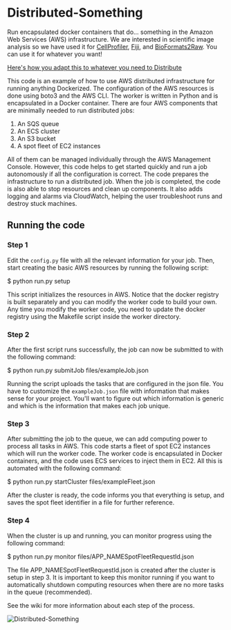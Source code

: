 # Distributed-Something
Run encapsulated docker containers that do... something in the Amazon Web Services (AWS) infrastructure.
We are interested in scientific image analysis so we have used it for [CellProfiler](https://github.com/CellProfiler/Distributed-CellProfiler), [Fiji](https://github.com/CellProfiler/Distributed-Fiji), and [BioFormats2Raw](https://github.com/CellProfiler/Distributed-OmeZarrMaker).
You can use it for whatever you want!

[Here's how you adapt this to whatever you need to Distribute](https://github.com/CellProfiler/Distributed-Something/wiki)

This code is an example of how to use AWS distributed infrastructure for running anything Dockerized.
The configuration of the AWS resources is done using boto3 and the AWS CLI.
The worker is written in Python and is encapsulated in a Docker container. There are four AWS components that are minimally needed to run distributed jobs:

1. An SQS queue
2. An ECS cluster
3. An S3 bucket
4. A spot fleet of EC2 instances

All of them can be managed individually through the AWS Management Console.
However, this code helps to get started quickly and run a job autonomously if all the configuration is correct.
The code prepares the infrastructure to run a distributed job.
When the job is completed, the code is also able to stop resources and clean up components.
It also adds logging and alarms via CloudWatch, helping the user troubleshoot runs and destroy stuck machines.

## Running the code

### Step 1
Edit the `config.py` file with all the relevant information for your job. Then, start creating the basic AWS resources by running the following script:

 $ python run.py setup

This script initializes the resources in AWS.
Notice that the docker registry is built separately and you can modify the worker code to build your own.
Any time you modify the worker code, you need to update the docker registry using the Makefile script inside the worker directory.

### Step 2
After the first script runs successfully, the job can now be submitted to with the following command:

 $ python run.py submitJob files/exampleJob.json

Running the script uploads the tasks that are configured in the json file.  You have to customize the `exampleJob.json` file with information that makes sense for your project.
You'll want to figure out which information is generic and which is the information that makes each job unique.

### Step 3
After submitting the job to the queue, we can add computing power to process all tasks in AWS.
This code starts a fleet of spot EC2 instances which will run the worker code.
The worker code is encapsulated in Docker containers, and the code uses ECS services to inject them in EC2.
All this is automated with the following command:

 $ python run.py startCluster files/exampleFleet.json

After the cluster is ready, the code informs you that everything is setup, and saves the spot fleet identifier in a file for further reference.

### Step 4
When the cluster is up and running, you can monitor progress using the following command:

 $ python run.py monitor files/APP_NAMESpotFleetRequestId.json

The file APP_NAMESpotFleetRequestId.json is created after the cluster is setup in step 3.
It is important to keep this monitor running if you want to automatically shutdown computing resources when there are no more tasks in the queue (recommended).

See the wiki for more information about each step of the process.

![Distributed-Something](https://user-images.githubusercontent.com/6721515/148241641-7e447d94-dc25-4214-afb1-132e3dc06987.png)
